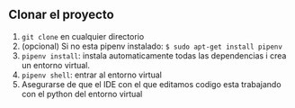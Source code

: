 ## Clonar el proyecto
1. `git clone` en cualquier directorio
1. (opcional) Si no esta pipenv instalado: `$ sudo apt-get install pipenv`
1. `pipenv install`: instala automaticamente todas las dependencias i crea un entorno virtual.
1. `pipenv shell`: entrar al entorno virtual
1. Asegurarse de que el IDE con el que editamos codigo esta trabajando con el python del entorno virtual
